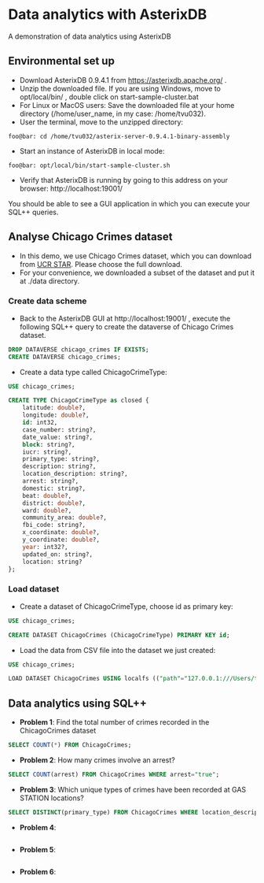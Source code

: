 # Data analytics with AsterixDB
A demonstration of data analytics using AsterixDB

## Environmental set up
* Download AsterixDB 0.9.4.1 from https://asterixdb.apache.org/ .
* Unzip the downloaded file. 
If you are using Windows, move to opt/local/bin/ , double click on start-sample-cluster.bat 
* For Linux or MacOS users: 
Save the downloaded file at your home directory (/home/user_name, in my case: /home/tvu032).
* User the terminal, move to the unzipped directory: 
```console
foo@bar: cd /home/tvu032/asterix-server-0.9.4.1-binary-assembly
```
* Start an instance of AsterixDB in local mode:

```console
foo@bar: opt/local/bin/start-sample-cluster.sh
```

* Verify that AsterixDB is running by going to this address on your browser:
http://localhost:19001/ 

You should be able to see a GUI application in which you can execute your SQL++ queries.

## Analyse Chicago Crimes dataset 
* In this demo, we use Chicago Crimes dataset, which you can download from [UCR STAR](https://star.cs.ucr.edu/?Chicago%20Crimes#center=41.8376,-87.6322&zoom=11).
Please choose the full download.
* For your convenience, we downloaded a subset of the dataset and put it at ./data directory.

### Create data scheme
* Back to the AsterixDB GUI at http://localhost:19001/ , execute the following SQL++ query to create the dataverse of Chicago Crimes dataset.
```sql
DROP DATAVERSE chicago_crimes IF EXISTS;
CREATE DATAVERSE chicago_crimes;
```

* Create a data type called ChicagoCrimeType:
```sql
USE chicago_crimes;

CREATE TYPE ChicagoCrimeType as closed {
    latitude: double?,
    longitude: double?,
    id: int32,
    case_number: string?,
    date_value: string?,
    block: string?,
    iucr: string?,
    primary_type: string?,
    description: string?,
    location_description: string?,
    arrest: string?,
    domestic: string?,
    beat: double?,
    district: double?,
    ward: double?,
    community_area: double?,
    fbi_code: string?,
    x_coordinate: double?,
    y_coordinate: double?,
    year: int32?,
    updated_on: string?,
    location: string?
};
```

### Load dataset
* Create a dataset of ChicagoCrimeType, choose id as primary key:
```sql
USE chicago_crimes;

CREATE DATASET ChicagoCrimes (ChicagoCrimeType) PRIMARY KEY id;
```

* Load the data from CSV file into the dataset we just created:
```sql
USE chicago_crimes;

LOAD DATASET ChicagoCrimes USING localfs (("path"="127.0.0.1:///Users/tinvu/OneDrive/Desktop/asterix-server-0.9.4.1-binary-assembly/datasets/chicago_crimes_sample.csv"), ("format"="delimited-text"), ("delimiter"="\t"), ("header"="true"));
```

## Data analytics using SQL++

* **Problem 1**: Find the total number of crimes recorded in the ChicagoCrimes dataset
```sql
SELECT COUNT(*) FROM ChicagoCrimes;
```

* **Problem 2**: How many crimes involve an arrest?
```sql
SELECT COUNT(arrest) FROM ChicagoCrimes WHERE arrest="true"; 
```

* **Problem 3**: Which unique types of crimes have been recorded at GAS STATION locations?
```sql
SELECT DISTINCT(primary_type) FROM ChicagoCrimes WHERE location_description="GAS STATION";
```

* **Problem 4**: 
```sql

```

* **Problem 5**: 
```sql

```

* **Problem 6**: 
```sql

```
